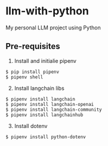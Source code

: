 # llm-with-python

My personal LLM project using Python

## Pre-requisites

1. Install and initialie pipenv
```
$ pip install pipenv
$ pipenv shell
```

2. Install langchain libs
```
$ pipenv install langchain
$ pipenv install langchain-openai
$ pipenv install langchain-community
$ pipenv install langchainhub
```

3. Install dotenv
```
$ pipenv install python-dotenv
```